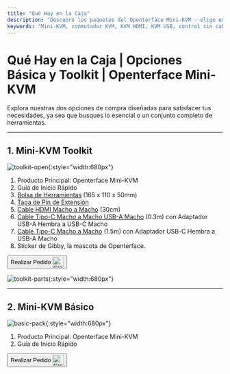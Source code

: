 ```yaml
---
title: "Qué Hay en la Caja"
description: "Descubre los paquetes del Openterface Mini-KVM - elige entre las opciones Básica y Toolkit. Solución KVM completa con conectividad HDMI, USB-C y accesorios para una gestión de dispositivos sin problemas."
keywords: "Mini-KVM, conmutador KVM, KVM HDMI, KVM USB, control sin cabeza, periféricos de computadora, kit de herramientas KVM, accesorios KVM, configuración de trabajo remoto, control de múltiples dispositivos"
---
```


# **Qué Hay en la Caja** | Opciones Básica y Toolkit | Openterface Mini-KVM

Explora nuestras dos opciones de compra diseñadas para satisfacer tus necesidades, ya sea que busques lo esencial o un conjunto completo de herramientas.

---

## 1. Mini-KVM **Toolkit**

![toolkit-open](/images/product/toolkit-open.jpg){:style="width:680px"}

1. Producto Principal: Openterface Mini-KVM
2. Guía de Inicio Rápido
3. [Bolsa de Herramientas](/product/accessories/#openterface-toolkit-bag) (165 x 110 x 50mm)
4. [Tapa de Pin de Extensión](../extension-pins)
5. [Cable HDMI Macho a Macho](/product/accessories/#hdmi-male-to-male-cable) (30cm)
6. [Cable Tipo-C Macho a Macho USB-A Macho](/product/accessories/#type-c-to-usb-a-cable-with-adapter) (0.3m) con Adaptador USB-A Hembra a USB-C Macho
7. [Cable Tipo-C Macho a Macho](/product/accessories/#upgraded-nylon-usb-c-cable-240w-fast-charging-10gbps-data-transfer) (1.5m) con Adaptador USB-C Hembra a USB-A Macho
8. Sticker de Gibby, la mascota de Openterface.

<button class="md-button" onclick="window.location.href='https://www.crowdsupply.com/techxartisan/openterface-mini-kvm#products'"> Realizar Pedido <img src="/images/trademark/crowd-supply.svg" alt="Crowd Supply" style="vertical-align: middle; height: 26px;"></button>

![toolkit-parts](/images/product/toolkit-parts.jpg){:style="width:680px"}

---

## 2. Mini-KVM **Básico**

![basic-pack](/images/product/basic-with-maunal.jpg){:style="width:680px"}

1. Producto Principal: Openterface Mini-KVM
2. Guía de Inicio Rápido

<button class="md-button" onclick="window.location.href='https://www.crowdsupply.com/techxartisan/openterface-mini-kvm#products'"> Realizar Pedido <img src="/images/trademark/crowd-supply.svg" alt="Crowd Supply" style="vertical-align: middle; height: 26px;"></button>
